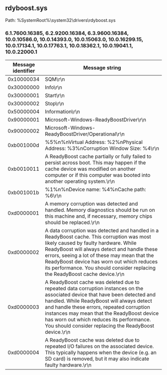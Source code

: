 ## rdyboost.sys

Path: %SystemRoot%\system32\drivers\rdyboost.sys

### 6.1.7600.16385, 6.2.9200.16384, 6.3.9600.16384, 10.0.10586.0, 10.0.14393.0, 10.0.15063.0, 10.0.16299.15, 10.0.17134.1, 10.0.17763.1, 10.0.18362.1, 10.0.19041.1, 10.0.22000.1

Message identifier | Message string
--- | ---
0x10000034 | SQM\r\n
0x30000000 | Info\r\n
0x30000001 | Start\r\n
0x30000002 | Stop\r\n
0x50000004 | Information\r\n
0x90000001 | Microsoft-Windows-ReadyBoostDriver\r\n
0x90000002 | Microsoft-Windows-ReadyBoostDriver/Operational\r\n
0xb001000d | %5%n%nVirtual Address: %2%nPhysical Address: %3%nCorruption Window Size: %4\r\n
0xb0010011 | A ReadyBoost cache partially or fully failed to persist across boot. This may happen if the cache device was modified on another computer or if this computer was booted into another operating system.\r\n
0xb001001b | %1%n%nDevice name: %4%nCache path: %6\r\n
0xd0000001 | A memory corruption was detected and handled. Memory diagnostics should be run on this machine and, if necessary, memory chips should be replaced.\r\n
0xd0000002 | A data corruption was detected and handled in a ReadyBoost cache. This corruption was most likely caused by faulty hardware. While ReadyBoost will always detect and handle these errors, seeing a lot of these may mean that the ReadyBoost device has worn out which reduces its performance. You should consider replacing the ReadyBoost cache device.\r\n
0xd0000003 | A ReadyBoost cache was deleted due to repeated data corruption instances on the associated device that have been detected and handled. While ReadyBoost will always detect and handle these errors, repeated corruption instances may mean that the ReadyBoost device has worn out which reduces its performance. You should consider replacing the ReadyBoost device.\r\n
0xd0000004 | A ReadyBoost cache was deleted due to repeated I/O failures on the associated device. This typically happens when the device (e.g. an SD card) is removed, but it may also indicate faulty hardware.\r\n
